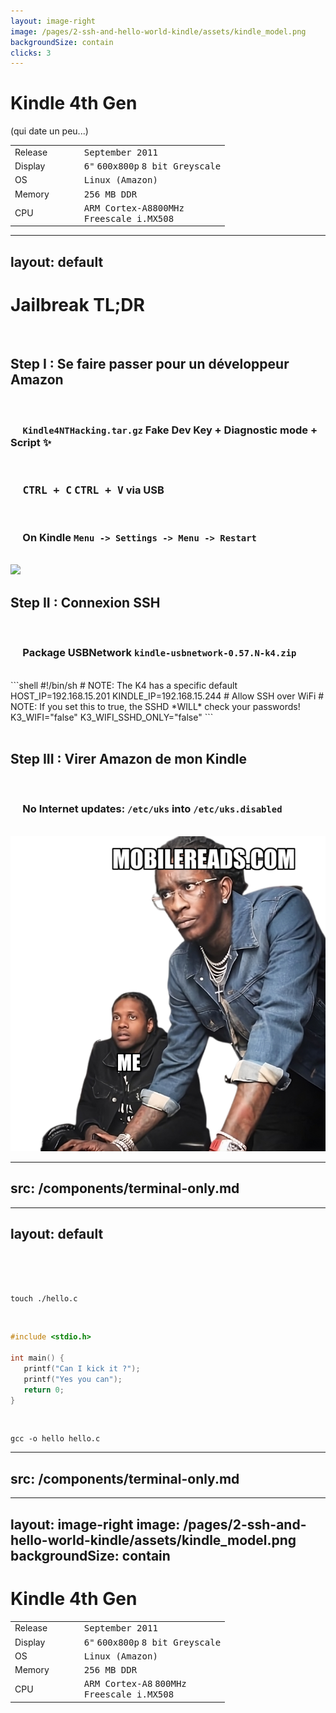 ```yaml
---
layout: image-right
image: /pages/2-ssh-and-hello-world-kindle/assets/kindle_model.png
backgroundSize: contain
clicks: 3
---
```


<div class="flex w-full h-full flex-col items-center justify-center">
    <h1><span class="doom-gradient">Kindle</span> 4th Gen</h1>
    <p v-motion v-click :initial="{ y: -50 }" :enter="{ y: 0 }">(qui date un peu...)</p>
    <div v-motion v-click :initial="{ y: 500 }" :enter="{ y: 0, transition: { delay: 0, duration: 400 } }" class="tab">
        <div v-if="$clicks > 1 && $clicks < 3">
            <SlidevVideo  autoplay autoreset="slide" border="rounded">
                <source src="/pages/2-ssh-and-hello-world-kindle/assets/eink.webm" type="video/webm" />
            </SlidevVideo>
        </div>
        <div v-if="$clicks > 2" v-click="[3, 4]" v-motion :initial="{ y: 500 }" :enter="{ y: 0, transition: { delay: 0, duration: 400 } }">

|         |     |     |     |                                                                             |
| ------- | --- | --- | --- | --------------------------------------------------------------------------- |
| Release |     |     |     | <kbd>September 2011</kbd>                                                   |
| Display |     |     |     | <kbd>6"</kbd> <kbd>600x800p</kbd> <kbd>8 bit Greyscale</kbd>                |
| OS      |     |     |     | <kbd>Linux (Amazon)</kbd>                                                   |
| Memory  |     |     |     | <kbd>256 MB DDR</kbd>                                                       |
| CPU     |     |     |     | <kbd>ARM Cortex-A8</kbd><kbd>800MHz</kbd> <br/><kbd>Freescale i.MX508</kbd> |

</div>
</div>
</div>

---
layout: default
---

# <div class="doom-gradient">Jailbreak TL;DR</div>

<br/>

<!--
1 -> 5
-->

## <span :class="{ 'is-done': $clicks >= 5 }"> <CheckIcon v-if="$clicks >= 5" class='check-icon'/> Step I : Se faire passer pour un développeur Amazon </span>

<div v-if="$clicks < 5" v-motion :initial="{ x: 0 }" :leave="{ x: 50 }">
    <br/>
    <div v-click="[1, 5]"><h3>&nbsp&nbsp&nbsp&nbsp <code>Kindle4NTHacking.tar.gz</code>  Fake Dev Key + Diagnostic mode + Script ✨</h3></div>
    <br/>
    <div v-click="[2, 5]"><h3>&nbsp&nbsp&nbsp&nbsp <kbd>CTRL + C</kbd> <kbd>CTRL + V</kbd> via USB </h3></div> 
    <br/>
    <div v-click="[3, 5]"><h3>&nbsp&nbsp&nbsp&nbsp On Kindle <code>Menu -> Settings -> Menu -> Restart</code> </h3></div>
</div>

<br/>

<img  v-click="[4, 5]" v-motion :initial="{ x: 100 }" :enter="{ x: 0 }" :leave="{ x: 100 }" absolute class="rounded bottom-5 right-0" src="/pages/2-ssh-and-hello-world-kindle/assets/real_jailbreak.jpg" w-90>

<!--
5 -> 8
-->

## <span :class="{ 'is-done': $clicks >= 8 }" v-click="5" > <CheckIcon v-if="$clicks >= 8" class='check-icon'/> Step II : Connexion SSH </span>

<div v-if="$clicks >= 5 && $clicks < 8" v-motion :initial="{ x: 0 }">
    <br/>
    <div v-click="[6, 8]"><h3>&nbsp&nbsp&nbsp&nbsp Package USBNetwork <code>kindle-usbnetwork-0.57.N-k4.zip</code></h3></div>
    <br/>
    <div v-click="[7, 8]">
        <div ml-5 w-150>
```shell
#!/bin/sh
# NOTE: The K4 has a specific default
HOST_IP=192.168.15.201
KINDLE_IP=192.168.15.244
# Allow SSH over WiFi
# NOTE: If you set this to true, the SSHD *WILL* check your passwords!
K3_WIFI="false"
K3_WIFI_SSHD_ONLY="false"
```
        </div> 
    </div> 
</div>

<br/>

<!--
9 -> 15
-->

## <span :class="{ 'is-done': $clicks >= 10 }" v-click="8" > <CheckIcon v-if="$clicks >= 10" class='check-icon'/> Step III : Virer Amazon de mon Kindle</span>

<div v-if="$clicks >= 8 && $clicks <= 10" v-motion :initial="{ x: 0 }">
    <br/>
    <div v-click="[9, 10]"><h3>&nbsp&nbsp&nbsp&nbsp No Internet updates:  <code>/etc/uks</code> into <code>/etc/uks.disabled</code></h3></div>
    <br/>
</div>

<img v-motion :initial="{ x: 50 }" :enter="{ x: 0 }" v-click="11" absolute class="bottom-0 right-0" src="/pages/2-ssh-and-hello-world-kindle/assets/lil_durk_meme.png" w-90>

---
src: /components/terminal-only.md
---

---
layout: default
---

<br />
<br />
<br />

```shell
touch ./hello.c
```

<br />

```c
#include <stdio.h>

int main() {
   printf("Can I kick it ?");
   printf("Yes you can");
   return 0;
}
```

<br />

```shell
gcc -o hello hello.c
```

---
src: /components/terminal-only.md
---

---
layout: image-right
image: /pages/2-ssh-and-hello-world-kindle/assets/kindle_model.png
backgroundSize: contain
---

<div class="flex w-full h-full flex-col items-center justify-center">
    <h1>Kindle 4th Gen</h1>

|         |     |     |     |                                                                                                                                                                                                                  |
| ------- | --- | --- | --- | ---------------------------------------------------------------------------------------------------------------------------------------------------------------------------------------------------------------- |
| Release |     |     |     | <kbd>September 2011</kbd>                                                                                                                                                                                        |
| Display |     |     |     | <kbd>6"</kbd> <kbd>600x800p</kbd> <kbd>8 bit Greyscale</kbd>                                                                                                                                                     |
| OS      |     |     |     | <kbd>Linux (Amazon)</kbd>                                                                                                                                                                                        |
| Memory  |     |     |     | <kbd>256 MB DDR</kbd>                                                                                                                                                                                            |
| CPU     |     |     |     | <span v-mark.circle="{ color: '#F73201', strokeWidth:2, padding:[15, 15, 15, 15], iterations: 4, animationDuration: 1200}"> <kbd>ARM Cortex-A8</kbd> </span> <kbd>800MHz</kbd> <br/><kbd>Freescale i.MX508</kbd> |

</div>

